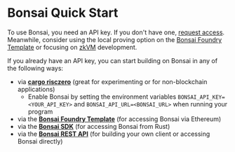 # Bonsai Quick Start

To use Bonsai, you need an API key. If you don't have one, [request access]. Meanwhile, consider using the local proving option on the [Bonsai Foundry Template] or focusing on [zkVM] development.

If you already have an API key, you can start building on Bonsai in any of the following ways:

- via **[cargo risczero]** (great for experimenting or for non-blockchain applications)
  - Enable Bonsai by setting the environment variables `BONSAI_API_KEY=<YOUR_API_KEY>` and `BONSAI_API_URL=<BONSAI_URL>` when running your program
- via the **[Bonsai Foundry Template]** (for accessing Bonsai via Ethereum)
- via the **[Bonsai SDK]** (for accessing Bonsai from Rust)
- via the **[Bonsai REST API]** (for building your own client or accessing Bonsai directly)

[Bonsai Foundry Template]: https://github.com/risc0/bonsai-foundry-template
[cargo risczero]: https://crates.io/crates/cargo-risczero
[Bonsai SDK]: https://crates.io/crates/bonsai-sdk
[Bonsai REST API]: https://api.bonsai.xyz/swagger-ui/
[request access]: https://bonsai.xyz/apply
[zkVM]: ../zkvm/zkvm_overview.md
